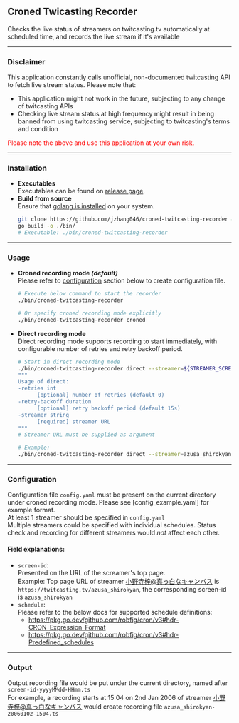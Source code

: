 ## **Croned Twicasting Recorder** 
Checks the live status of streamers on twitcasting.tv automatically at scheduled time, and records the live stream if it's available 

---

### **Disclaimer** 
This application constantly calls unofficial, non-documented twitcasting API to fetch live stream status. Please note that: 
* This application might not work in the future, subjecting to any change of twitcasting APIs 
* Checking live stream status at high frequency might result in being banned from using twitcasting service, subjecting to twitcasting's terms and condition

<span style="color:red">Please note the above and use this application at your own risk. </span>

---

### **Installation** 
* **Executables**   
  Executables can be found on [release page](https://github.com/jzhang046/croned-twitcasting-recorder/releases). 
* **Build from source**   
  Ensure that [golang is installed](https://golang.org/doc/install) on your system. 
  ```Bash
  git clone https://github.com/jzhang046/croned-twitcasting-recorder && cd croned-twitcasting-recorder
  go build -o ./bin/
  # Executable: ./bin/croned-twitcasting-recorder
  ```

--- 

### **Usage** 
* **Croned recording mode _(default)_**  
  Please refer to [configuration](#configuration) section below to create configuration file. 
  ```Bash
  # Execute below command to start the recorder
  ./bin/croned-twitcasting-recorder

  # Or specify croned recording mode explicitly 
  ./bin/croned-twitcasting-recorder croned
  ```

* **Direct recording mode**  
  Direct recording mode supports recording to start immediately, with configurable number of retries and retry backoff period. 
  ```Bash
  # Start in direct recording mode  
  ./bin/croned-twitcasting-recorder direct --streamer=${STREAMER_SCREEN_ID}
  """
  Usage of direct:
  -retries int
    	[optional] number of retries (default 0)
  -retry-backoff duration
    	[optional] retry backoff period (default 15s)
  -streamer string
    	[required] streamer URL
  """
  # Streamer URL must be supplied as argument 

  # Example: 
  ./bin/croned-twitcasting-recorder direct --streamer=azusa_shirokyan --retries=10 --retry-backoff=1m
  ```

---

### **Configuration**
  Configuration file `config.yaml` must be present on the current directory under croned recording mode. Please see [config_example.yaml] for example format.  
  At least 1 streamer should be specified in `config.yaml`  
  Multiple streamers could be specified with individual schedules. Status check and recording for different streamers would _not_ affect each other.  

  #### Field explanations: 
  + `screen-id`:  
    Presented on the URL of the screamer's top page.  
    Example: Top page URL of streamer [小野寺梓@真っ白なキャンバス](https://twitcasting.tv/azusa_shirokyan) is `https://twitcasting.tv/azusa_shirokyan`, the corresponding screen-id is `azusa_shirokyan`
  + `schedule`:   
    Please refer to the below docs for supported schedule definitions: 
    - https://pkg.go.dev/github.com/robfig/cron/v3#hdr-CRON_Expression_Format
    - https://pkg.go.dev/github.com/robfig/cron/v3#hdr-Predefined_schedules   

---

### **Output**  
  Output recording file would be put under the current directory, named after `screen-id-yyyyMMdd-HHmm.ts`  
  For example, a recording starts at 15:04 on 2nd Jan 2006 of streamer [小野寺梓@真っ白なキャンバス](https://twitcasting.tv/azusa_shirokyan) would create recording file `azusa_shirokyan-20060102-1504.ts`
